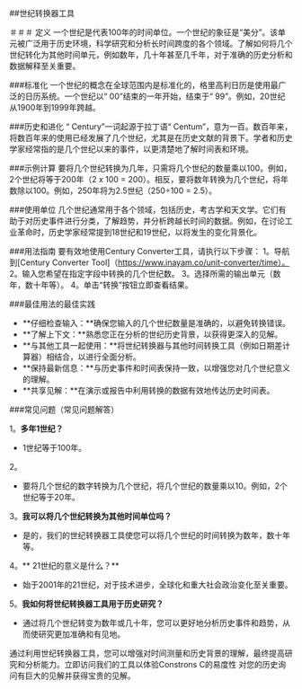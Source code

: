 ##世纪转换器工具

＃＃＃ 定义
一个世纪是代表100年的时间单位。一个世纪的象征是“美分”。该单元被广泛用于历史环境，科学研究和分析长时间跨度的各个领域。了解如何将几个世纪转化为其他时间单元，例如数年，几十年甚至几千年，对于准确的历史分析和数据解释至关重要。

###标准化
一个世纪的概念在全球范围内是标准化的，格里高利日历是使用最广泛的日历系统。一个世纪以“ 00”结束的一年开始，结束于“ 99”。例如，20世纪从1900年到1999年跨越。

###历史和进化
“ Century”一词起源于拉丁语“ Centum”，意为一百。数百年来，将数百年来的使用已经发展了几个世纪，尤其是在历史文献的背景下。学者和历史学家经常指的是几个世纪以来的事件，以更清楚地了解时间表和环境。

###示例计算
要将几个世纪转换为几年，只需将几个世纪的数量乘以100。例如，2个世纪将等于200年（2 x 100 = 200）。相反，要将数年转换为几个世纪，将年数除以100。例如，250年将为2.5世纪（250÷100 = 2.5）。

###使用单位
几个世纪通常用于各个领域，包括历史，考古学和天文学。它们有助于对历史事件进行分类，了解趋势，并分析跨越长时间的数据。例如，在讨论工业革命时，历史学家经常提到18世纪和19世纪，以将发生的变化背景化。

###用法指南
要有效地使用Century Converter工具，请执行以下步骤：
1。导航到[Century Converter Tool]（https://www.inayam.co/unit-converter/time）。
2。输入您希望在指定字段中转换的几个世纪数。
3。选择所需的输出单元（数年，数十年等）。
4。单击“转换”按钮立即查看结果。

###最佳用法的最佳实践
-  **仔细检查输入：**确保您输入的几个世纪数量是准确的，以避免转换错误。
-  **了解上下文：**熟悉您正在分析的世纪历史背景，以获得更深入的见解。
-  **与其他工具一起使用：**将世纪转换器与其他时间转换工具（例如日期差计算器）相结合，以进行全面分析。
-  **保持最新信息：**与历史事件和时间表保持一致，以增强您对几个世纪意义的理解。
-  **共享见解：**在演示或报告中利用转换的数据有效地传达历史时间表。

###常见问题（常见问题解答）

1。**多年1世纪？**
-  1世纪等于100年。

2。
- 要将几个世纪的数字转换为几个世纪，将几个世纪的数量乘以10。例如，2个世纪等于20年。

3。**我可以将几个世纪转换为其他时间单位吗？**
- 是的，我们的世纪转换器工具使您可以将几个世纪的时间转换为数年，数十年等。

4。** 21世纪的意义是什么？**
- 始于2001年的21世纪，对于技术进步，全球化和重大社会政治变化至关重要。

5。**我如何将世纪转换器工具用于历史研究？**
- 通过将几个世纪转变为数年或几十年，您可以更好地分析历史事件和趋势，从而使研究更加准确和有见地。

通过利用世纪转换器工具，您可以增强对时间测量和历史背景的理解，最终提高研究和分析能力。立即访问我们的工具以体验Constrons C的易度性 对您的历史询问有巨大的见解并获得宝贵的见解。